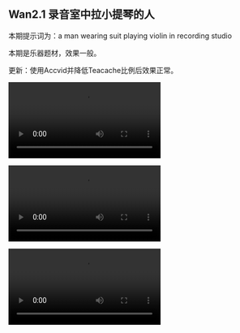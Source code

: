 ## Wan2.1 录音室中拉小提琴的人

本期提示词为：a man wearing suit playing violin in recording studio

本期是乐器题材，效果一般。

更新：使用Accvid并降低Teacache比例后效果正常。

<video src="https://github.com/Willian7004/media-blog/blob/main/files/202506/2025060801/Wan2.1_00002.mp4?raw=true" controls style="max-width: 100%;"></video>

<video src="https://github.com/Willian7004/media-blog/blob/main/files/202506/2025060801/Wan2.1_00003.mp4?raw=true" controls style="max-width: 100%;"></video>

<video src="https://github.com/Willian7004/media-blog/blob/main/files/202506/2025060801/Wan2.1_00005.mp4?raw=true" controls style="max-width: 100%;"></video>